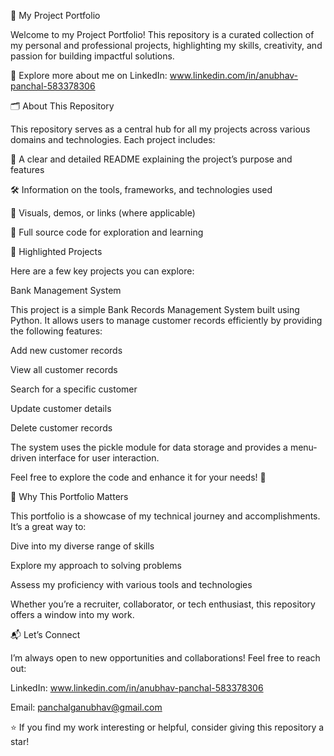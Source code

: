 🚀 My Project Portfolio

Welcome to my Project Portfolio! This repository is a curated collection of my personal and professional projects, highlighting my skills, creativity, and passion for building impactful solutions.

🔗 Explore more about me on LinkedIn:  www.linkedin.com/in/anubhav-panchal-583378306

🗂️ About This Repository

This repository serves as a central hub for all my projects across various domains and technologies. Each project includes:

📄 A clear and detailed README explaining the project’s purpose and features

🛠️ Information on the tools, frameworks, and technologies used

🎨 Visuals, demos, or links (where applicable)

📂 Full source code for exploration and learning

🌟 Highlighted Projects

Here are a few key projects you can explore:

Bank Management System

This project is a simple Bank Records Management System built using Python. It allows users to manage customer records efficiently by providing the following features:

Add new customer records

View all customer records

Search for a specific customer

Update customer details

Delete customer records

The system uses the pickle module for data storage and provides a menu-driven interface for user interaction.

Feel free to explore the code and enhance it for your needs! 🚀

💼 Why This Portfolio Matters

This portfolio is a showcase of my technical journey and accomplishments. It’s a great way to:

Dive into my diverse range of skills

Explore my approach to solving problems

Assess my proficiency with various tools and technologies

Whether you’re a recruiter, collaborator, or tech enthusiast, this repository offers a window into my work.


📬 Let’s Connect

I’m always open to new opportunities and collaborations! Feel free to reach out:

LinkedIn: www.linkedin.com/in/anubhav-panchal-583378306

Email: panchalganubhav@gmail.com

⭐ If you find my work interesting or helpful, consider giving this repository a star!

